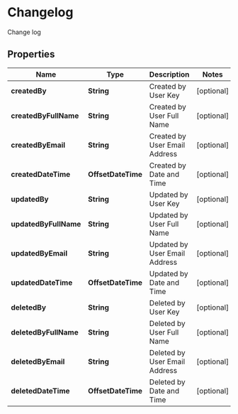 

# Changelog

Change log

## Properties

| Name | Type | Description | Notes |
|------------ | ------------- | ------------- | -------------|
|**createdBy** | **String** | Created by User Key |  [optional] |
|**createdByFullName** | **String** | Created by User Full Name |  [optional] |
|**createdByEmail** | **String** | Created by User Email Address |  [optional] |
|**createdDateTime** | **OffsetDateTime** | Created by Date and Time |  [optional] |
|**updatedBy** | **String** | Updated by User Key |  [optional] |
|**updatedByFullName** | **String** | Updated by User Full Name |  [optional] |
|**updatedByEmail** | **String** | Updated by User Email Address |  [optional] |
|**updatedDateTime** | **OffsetDateTime** | Updated by Date and Time |  [optional] |
|**deletedBy** | **String** | Deleted by User Key |  [optional] |
|**deletedByFullName** | **String** | Deleted by User Full Name |  [optional] |
|**deletedByEmail** | **String** | Deleted by User Email Address |  [optional] |
|**deletedDateTime** | **OffsetDateTime** | Deleted by Date and Time |  [optional] |



